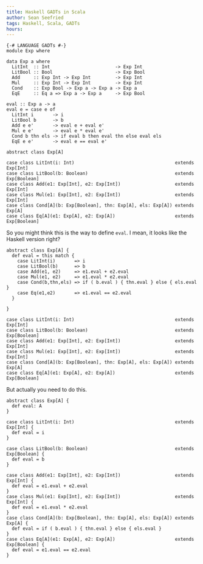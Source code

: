 ```yaml
---
title: Haskell GADTs in Scala
author: Sean Seefried
tags: Haskell, Scala, GADTs
hours: 
---
```


<!-- 
I've had some really cool ideas for this post. Wouldn't it be cool if all the code
I wrote in this module were actually real code? Wouldn't it be cool if I could insert
expressions that one might put into GHCi and have that execute and be inserted into the
post?

Anything to be compiled should be in the follow tags.

~~~{.haskell .code}
~~~

Parameters to the compiler should be in a HTML comment and look something like:

ghc-params: --make

-->

~~~{.haskell}
{-# LANGUAGE GADTs #-}
module Exp where

data Exp a where
  LitInt  :: Int                        -> Exp Int
  LitBool :: Bool                       -> Exp Bool
  Add     :: Exp Int -> Exp Int         -> Exp Int
  Mul     :: Exp Int -> Exp Int         -> Exp Int
  Cond    :: Exp Bool -> Exp a -> Exp a -> Exp a
  EqE     :: Eq a => Exp a -> Exp a     -> Exp Bool

eval :: Exp a -> a
eval e = case e of
  LitInt i       -> i
  LitBool b      -> b
  Add e e'       -> eval e + eval e'
  Mul e e'       -> eval e * eval e'
  Cond b thn els -> if eval b then eval thn else eval els
  EqE e e'       -> eval e == eval e'
~~~

~~~{.scala}
abstract class Exp[A] 

case class LitInt(i: Int)                                     extends Exp[Int]
case class LitBool(b: Boolean)                                extends Exp[Boolean]
case class Add(e1: Exp[Int], e2: Exp[Int])                    extends Exp[Int]
case class Mul(e1: Exp[Int], e2: Exp[Int])                    extends Exp[Int]
case class Cond[A](b: Exp[Boolean], thn: Exp[A], els: Exp[A]) extends Exp[A]
case class Eq[A](e1: Exp[A], e2: Exp[A])                      extends Exp[Boolean]
~~~

So you might think this is the way to define `eval`. I mean, it looks like the Haskell
version right? 

~~~{.scala}
abstract class Exp[A] {
  def eval = this match {
    case LitInt(i)       => i
    case LitBool(b)      => b
    case Add(e1, e2)     => e1.eval + e2.eval
    case Mul(e1, e2)     => e1.eval * e2.eval
    case Cond(b,thn,els) => if ( b.eval ) { thn.eval } else { els.eval }
    case Eq(e1,e2)       => e1.eval == e2.eval
  }

}

case class LitInt(i: Int)                                     extends Exp[Int]
case class LitBool(b: Boolean)                                extends Exp[Boolean]
case class Add(e1: Exp[Int], e2: Exp[Int])                    extends Exp[Int]
case class Mul(e1: Exp[Int], e2: Exp[Int])                    extends Exp[Int]
case class Cond[A](b: Exp[Boolean], thn: Exp[A], els: Exp[A]) extends Exp[A]
case class Eq[A](e1: Exp[A], e2: Exp[A])                      extends Exp[Boolean]
~~~

But actually you need to do this.

~~~{.scala}
abstract class Exp[A] {
  def eval: A
}

case class LitInt(i: Int)                                     extends Exp[Int] {
  def eval = i
}

case class LitBool(b: Boolean)                                extends Exp[Boolean] {
  def eval = b
}

case class Add(e1: Exp[Int], e2: Exp[Int])                    extends Exp[Int] {
  def eval = e1.eval + e2.eval
}
case class Mul(e1: Exp[Int], e2: Exp[Int])                    extends Exp[Int] {
  def eval = e1.eval * e2.eval
}
case class Cond[A](b: Exp[Boolean], thn: Exp[A], els: Exp[A]) extends Exp[A] {
  def eval = if ( b.eval ) { thn.eval } else { els.eval }
}
case class Eq[A](e1: Exp[A], e2: Exp[A])                      extends Exp[Boolean] {
  def eval = e1.eval == e2.eval
}
~~~


<!--
~~~{.haskell}
~~~
-->

<!--
~~~{.scala}
Here's some scala code
~~~
-->